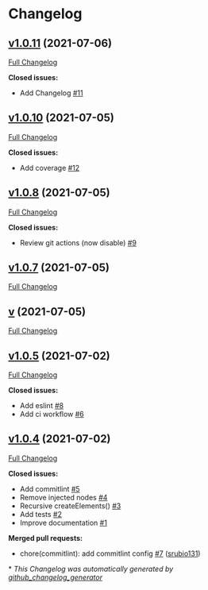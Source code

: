 # Changelog

## [v1.0.11](https://github.com/srubio131/vue-dom-injector/tree/v1.0.11) (2021-07-06)

[Full Changelog](https://github.com/srubio131/vue-dom-injector/compare/v1.0.10...v1.0.11)

**Closed issues:**

- Add Changelog [\#11](https://github.com/srubio131/vue-dom-injector/issues/11)

## [v1.0.10](https://github.com/srubio131/vue-dom-injector/tree/v1.0.10) (2021-07-05)

[Full Changelog](https://github.com/srubio131/vue-dom-injector/compare/v1.0.8...v1.0.10)

**Closed issues:**

- Add coverage [\#12](https://github.com/srubio131/vue-dom-injector/issues/12)

## [v1.0.8](https://github.com/srubio131/vue-dom-injector/tree/v1.0.8) (2021-07-05)

[Full Changelog](https://github.com/srubio131/vue-dom-injector/compare/v1.0.7...v1.0.8)

**Closed issues:**

- Review git actions \(now disable\) [\#9](https://github.com/srubio131/vue-dom-injector/issues/9)

## [v1.0.7](https://github.com/srubio131/vue-dom-injector/tree/v1.0.7) (2021-07-05)

[Full Changelog](https://github.com/srubio131/vue-dom-injector/compare/v...v1.0.7)

## [v](https://github.com/srubio131/vue-dom-injector/tree/v) (2021-07-05)

[Full Changelog](https://github.com/srubio131/vue-dom-injector/compare/v1.0.5...v)

## [v1.0.5](https://github.com/srubio131/vue-dom-injector/tree/v1.0.5) (2021-07-02)

[Full Changelog](https://github.com/srubio131/vue-dom-injector/compare/v1.0.4...v1.0.5)

**Closed issues:**

- Add eslint [\#8](https://github.com/srubio131/vue-dom-injector/issues/8)
- Add ci workflow [\#6](https://github.com/srubio131/vue-dom-injector/issues/6)

## [v1.0.4](https://github.com/srubio131/vue-dom-injector/tree/v1.0.4) (2021-07-02)

[Full Changelog](https://github.com/srubio131/vue-dom-injector/compare/8a2e8fecf578e088a68db29d019222a122b8d6c7...v1.0.4)

**Closed issues:**

- Add commitlint [\#5](https://github.com/srubio131/vue-dom-injector/issues/5)
- Remove injected nodes [\#4](https://github.com/srubio131/vue-dom-injector/issues/4)
- Recursive createElements\(\) [\#3](https://github.com/srubio131/vue-dom-injector/issues/3)
- Add tests [\#2](https://github.com/srubio131/vue-dom-injector/issues/2)
- Improve documentation [\#1](https://github.com/srubio131/vue-dom-injector/issues/1)

**Merged pull requests:**

- chore\(commitlint\): add commitlint config [\#7](https://github.com/srubio131/vue-dom-injector/pull/7) ([srubio131](https://github.com/srubio131))



\* *This Changelog was automatically generated by [github_changelog_generator](https://github.com/github-changelog-generator/github-changelog-generator)*
